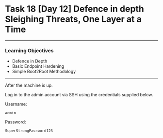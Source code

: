 # Task 18  [Day 12] Defence in depth Sleighing Threats, One Layer at a Time

---
### Learning Objectives

- Defence in Depth
- Basic Endpoint Hardening
- Simple Boot2Root Methodology

---

After the machine is up.

Log in to the admin account via SSH using the credentials supplied below. 

Username:	
```
admin
```
Password:	
```
SuperStrongPassword123
```

